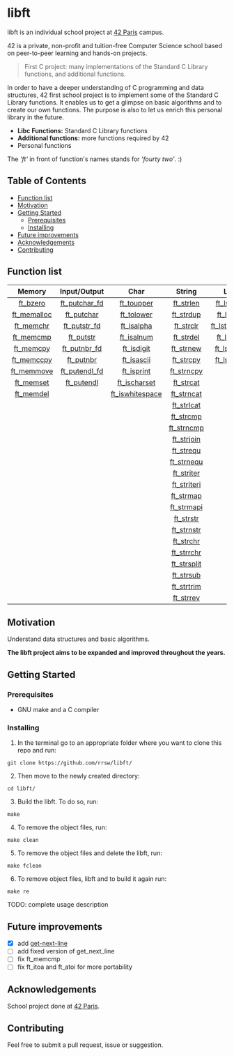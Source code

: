 # libft

libft is an individual school project at [42 Paris](https://www.42.fr) campus.

42 is a private, non-profit and tuition-free Computer Science school based on peer-to-peer learning and hands-on projects.

> First C project: many implementations of the Standard C Library functions, and additional functions.

In order to have a deeper understanding of C programming and data structures, 42 first school project is to implement some of the Standard C Library functions. It enables us to get a glimpse on basic algorithms and to create our own functions. The purpose is also to let us enrich this personal library in the future.

- **Libc Functions:** Standard C Library functions
- **Additional functions:** more functions required by 42
- Personal functions

The *'ft'* in front of function's names stands for *'fourty two'*. :)


## Table of Contents

- [Function list](#function-list)
- [Motivation](#motivation)
- [Getting Started](#getting-started)
	- [Prerequisites](#prerequisites)
  - [Installing](#installing)
- [Future improvements](#future-improvements)
- [Acknowledgements](#acknowledgements)
- [Contributing](#contributing)


## Function list

| Memory | Input/Output | Char | String | List | Conversion | Misc. |
| :---: | :---: | :---: | :---: | :---: | :---: | :---: |
| [ft_bzero](srcs/ft_bzero.c) | [ft_putchar_fd](srcs/ft_putchar_fd.c) | [ft_toupper](srcs/ft_toupper.c) | [ft_strlen](srcs/ft_strlen.c) | [ft_lstadd](srcs/ft_lstadd.c) | [ft_atoi](srcs/ft_atoi.c) | [ft_nbrlen](srcs/ft_nbrlen.c) |
| [ft_memalloc](srcs/ft_memalloc.c) | [ft_putchar](srcs/ft_putchar.c) | [ft_tolower](srcs/ft_tolower.c) | [ft_strdup](srcs/ft_strdup.c) | [ft_lstdel](srcs/ft_lstdel.c) | [ft_itoa](srcs/ft_itoa.c) | [ft_swap](srcs/ft_swap.c) |
| [ft_memchr](srcs/ft_memchr.c) | [ft_putstr_fd](srcs/ft_putstr_fd.c) | [ft_isalpha](srcs/ft_isalpha.c) | [ft_strclr](srcs/ft_strclr.c) | [ft_lstdelone](srcs/ft_lstdelone.c) | | [get_next_line](srcs/get_next_line.c) |
| [ft_memcmp](srcs/ft_memcmp.c) | [ft_putstr](srcs/ft_putstr.c) | [ft_isalnum](srcs/ft_isalnum.c) | [ft_strdel](srcs/ft_strdel.c) | [ft_lstiter](srcs/ft_lstiter.c) | | |
| [ft_memcpy](srcs/ft_memcpy.c) | [ft_putnbr_fd](srcs/ft_putnbr_fd.c) | [ft_isdigit](srcs/ft_isdigit.c) | [ft_strnew](srcs/ft_strnew.c) | [ft_lstmap](srcs/ft_lstmap.c) | | |
| [ft_memccpy](srcs/ft_memccpy.c) | [ft_putnbr](srcs/ft_putnbr.c) | [ft_isascii](srcs/ft_isascii.c) | [ft_strcpy](srcs/ft_strcpy.c) | [ft_lstnew](srcs/ft_lstnew.c) | | |
| [ft_memmove](srcs/ft_memmove.c) | [ft_putendl_fd](srcs/ft_putendl_fd.c) | [ft_isprint](srcs/ft_isprint.c) | [ft_strncpy](srcs/ft_strncpy.c) | | | |
| [ft_memset](srcs/ft_memset.c) | [ft_putendl](srcs/ft_putendl.c) | [ft_ischarset](srcs/ft_ischarset.c) | [ft_strcat](srcs/ft_strcat.c) | | | |
| [ft_memdel](srcs/ft_memdel.c) | | [ft_iswhitespace](srcs/ft_iswhitespace.c) | [ft_strncat](srcs/ft_strncat.c) | | | |
| | | | [ft_strlcat](srcs/ft_strlcat.c) | | | |
| | | | [ft_strcmp](srcs/ft_strcmp.c) | | | |
| | | | [ft_strncmp](srcs/ft_strncmp.c) | | | |
| | | | [ft_strjoin](srcs/ft_strjoin.c) | | | |
| | | | [ft_strequ](srcs/ft_strequ.c) | | | |
| | | | [ft_strnequ](srcs/ft_strnequ.c) | | | |
| | | | [ft_striter](srcs/ft_striter.c) | | | |
| | | | [ft_striteri](srcs/ft_striteri.c) | | | |
| | | | [ft_strmap](srcs/ft_strmap.c) | | | |
| | | | [ft_strmapi](srcs/ft_strmapi.c) | | | |
| | | | [ft_strstr](srcs/ft_strstr.c) | | | |
| | | |	[ft_strnstr](srcs/ft_strnstr.c) | | | |
| | | | [ft_strchr](srcs/ft_strchr.c) | | | |
| | | | [ft_strrchr](srcs/ft_strrchr.c) | | | |
| | | | [ft_strsplit](srcs/ft_strsplit.c) | | | |
| | | | [ft_strsub](srcs/ft_strsub.c) | | | |
| | | | [ft_strtrim](srcs/ft_strtrim.c) | | | |
| | | | [ft_strrev](srcs/ft_strrev.c) | | | |

## Motivation

Understand data structures and basic algorithms.

**The libft project aims to be expanded and improved throughout the years.**


## Getting Started

### Prerequisites

* GNU make and a C compiler

### Installing

1. In the terminal go to an appropriate folder where you want to clone this repo and run:
```
git clone https://github.com/rrsw/libft/
```

2. Then move to the newly created directory:
```
cd libft/
```

3. Build the libft. To do so, run:
```
make
```

4. To remove the object files, run:
```
make clean
```

5. To remove the object files and delete the libft, run:
```
make fclean
```

6. To remove object files, libft and to build it again run:
```
make re
```

TODO: complete usage description

## Future improvements

- [X] add [get-next-line](https://github.com/rrsw/get-next-line)
- [ ] add fixed version of get_next_line
- [ ] fix ft_memcmp
- [ ] fix ft_itoa and ft_atoi for more portability

## Acknowledgements

School project done at [42 Paris](https://www.42.fr).

## Contributing

Feel free to submit a pull request, issue or suggestion.
